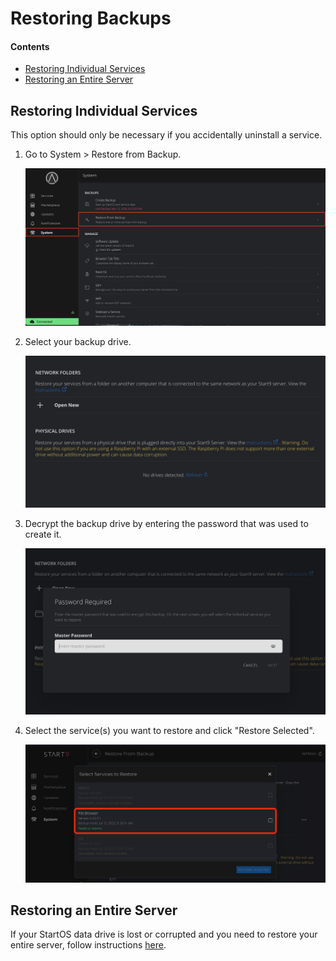 # Restoring Backups

#### Contents

- [Restoring Individual Services](#restoring-individual-services)
- [Restoring an Entire Server](#restoring-an-entire-server)

## Restoring Individual Services

This option should only be necessary if you accidentally uninstall a service.

1.  Go to System > Restore from Backup.

    ![select backup drive](./assets/system-restore.png)

1.  Select your backup drive.

    ![select backup drive](./assets/restore-select-drive.png)

1.  Decrypt the backup drive by entering the password that was used to create it.

    ![decrypt backup drive](./assets/restore-decrypt.png)

1.  Select the service(s) you want to restore and click "Restore Selected".

    ![select services to restore](./assets/restore-select-services.png)

## Restoring an Entire Server

If your StartOS data drive is lost or corrupted and you need to restore your entire server, follow instructions [here](./recover.md#restore-from-backup-disaster-recovery).
